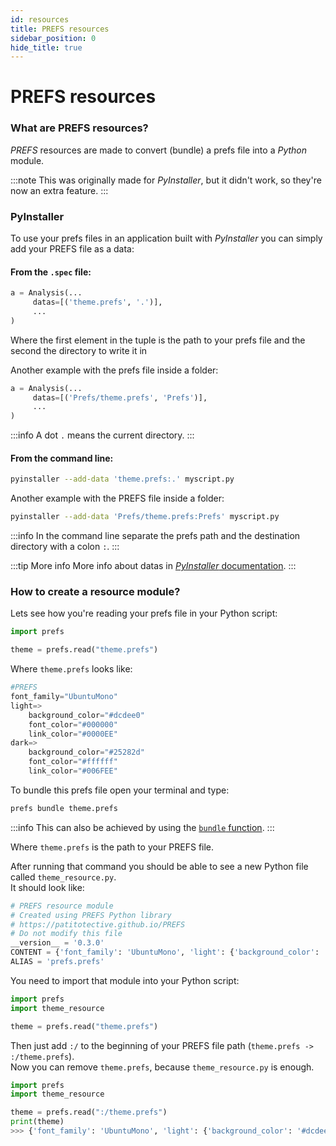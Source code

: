 ```yaml
---
id: resources
title: PREFS resources
sidebar_position: 0
hide_title: true
---
```


# PREFS resources
### What are PREFS resources?
_PREFS_ resources are made to convert (bundle) a prefs file into a _Python_ module.

:::note
This was originally made for _PyInstaller_, but it didn't work, so they're now an extra feature.
:::

### PyInstaller
To use your prefs files in an application built with _PyInstaller_ you can simply add your PREFS file as a data:  

#### From the `.spec` file:
```py
a = Analysis(...
     datas=[('theme.prefs', '.')],
     ...
)
```
Where the first element in the tuple is the path to your prefs file and the second the directory to write it in

Another example with the prefs file inside a folder:
```py
a = Analysis(...
     datas=[('Prefs/theme.prefs', 'Prefs')],
     ...
)
```

:::info
A dot `.` means the current directory.
:::

#### From the command line:
```bash
pyinstaller --add-data 'theme.prefs:.' myscript.py
```
Another example with the PREFS file inside a folder:
```bash
pyinstaller --add-data 'Prefs/theme.prefs:Prefs' myscript.py
```

:::info
In the command line separate the prefs path and the destination directory with a colon `:`.
:::

:::tip More info
More info about datas in [_PyInstaller_ documentation](https://pyinstaller.readthedocs.io/en/stable/spec-files.html#adding-files-to-the-bundle).
:::

### How to create a resource module?
Lets see how you're reading your prefs file in your Python script:
```py title="main.py"
import prefs

theme = prefs.read("theme.prefs")
```

Where `theme.prefs` looks like:
```py title="theme.prefs"
#PREFS
font_family="UbuntuMono"
light=>
	background_color="#dcdee0"
	font_color="#000000"
	link_color="#0000EE"
dark=>
	background_color="#25282d"
	font_color="#ffffff"
	link_color="#006FEE"
```
To bundle this prefs file open your terminal and type:
```bash
prefs bundle theme.prefs
```
:::info
This can also be achieved by using the [`bundle` function](./api/functions#bundle).
:::

Where `theme.prefs` is the path to your PREFS file. 

After running that command you should be able to see a new Python file called `theme_resource.py`.  
It should look like:
```py title="theme_resource.py"
# PREFS resource module
# Created using PREFS Python library
# https://patitotective.github.io/PREFS
# Do not modify this file
__version__ = '0.3.0'
CONTENT = {'font_family': 'UbuntuMono', 'light': {'background_color': '#dcdee0', 'font_color': '#000000', 'link_color': '#0000EE'}, 'dark': {'background_color': '#25282d', 'font_color': '#ffffff', 'link_color': '#006FEE'}}
ALIAS = 'prefs.prefs'
```
You need to import that module into your Python script:
```py title="main.py"
import prefs
import theme_resource

theme = prefs.read("theme.prefs")
```
Then just add `:/` to the beginning of your PREFS file path (`theme.prefs -> :/theme.prefs`).  
Now you can remove `theme.prefs`, because `theme_resource.py` is enough.
```py title="main.py"
import prefs
import theme_resource

theme = prefs.read(":/theme.prefs")
print(theme)
>>> {'font_family': 'UbuntuMono', 'light': {'background_color': '#dcdee0', 'font_color': '#000000', 'link_color': '#0000EE'}, 'dark': {'background_color': '#25282d', 'font_color': '#ffffff', 'link_color': '#006FEE'}}
```
